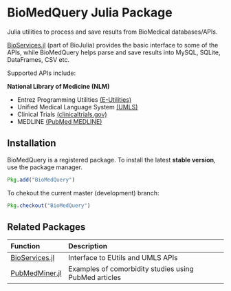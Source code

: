 # BioMedQuery Julia Package

Julia utilities to process and save results from BioMedical databases/APIs.

[BioServices.jl](https://github.com/BioJulia/BioServices.jl) (part of BioJulia) provides the basic interface to some of the APIs, while BioMedQuery helps parse and save results into MySQL, SQLite, DataFrames, CSV etc.

Supported APIs include:

**National Library of Medicine (NLM)**

* Entrez Programming Utilities [(E-Utilities)](http://www.ncbi.nlm.nih.gov/books/NBK25501/)
* Unified Medical Language System [(UMLS)](https://uts.nlm.nih.gov//license.html)
* Clinical Trials [(clinicaltrials.gov)](https://clinicaltrials.gov/)
* MEDLINE [(PubMed MEDLINE)](https://www.nlm.nih.gov/databases/download/pubmed_medline.html)


## Installation

BioMedQuery is a registered package. To install the latest **stable version**, use the package manager.

```julia
Pkg.add("BioMedQuery")
```

To chekout the current master (development) branch:

```julia
Pkg.checkout("BioMedQuery")
```

<!-- ```@contents
Pages = ["man/eutils.md", "man/umls.md"]
Depth = 6 -->

## Related Packages

| Function                                | Description                   |
| :-------                                | :----------                   |
|[BioServices.jl](https://github.com/BioJulia/BioServices.jl)| Interface to EUtils and UMLS APIs|
|[PubMedMiner.jl](https://github.com/bcbi/PubMedMiner.jl) | Examples of comorbidity studies using PubMed articles|

